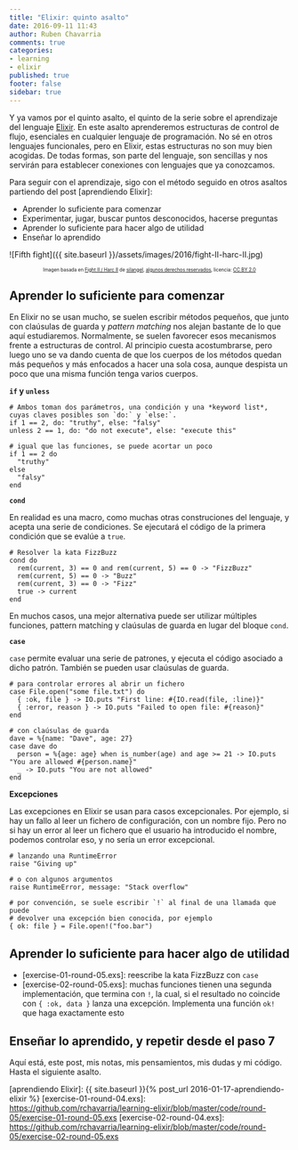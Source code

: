 ```yaml
---
title: "Elixir: quinto asalto"
date: 2016-09-11 11:43
author: Ruben Chavarria
comments: true
categories: 
- learning
- elixir
published: true
footer: false
sidebar: true
---
```


Y ya vamos por el quinto asalto, el quinto de la serie sobre el aprendizaje del
lenguaje [Elixir]. En este asalto aprenderemos estructuras de control de flujo,
esenciales en cualquier lenguaje de programación. No sé en otros lenguajes
funcionales, pero en Elixir, estas estructuras no son muy bien acogidas. De
todas formas, son parte del lenguaje, son sencillas y nos servirán para
establecer conexiones con lenguajes que ya conozcamos.

Para seguir con el aprendizaje, sigo con el método seguido en otros asaltos
partiendo del post [aprendiendo Elixir]:

- Aprender lo suficiente para comenzar
- Experimentar, jugar, buscar puntos desconocidos, hacerse preguntas
- Aprender lo suficiente para hacer algo de utilidad
- Enseñar lo aprendido

![Fifth fight]({{ site.baseurl }}/assets/images/2016/fight-II-harc-II.jpg)

<div style="text-align: center">
  <span style="font-size: 60%">
Imagen basada en <a href="https://flic.kr/p/6bQhPq">Fight II / Harc II</a> de <a href="https://www.flickr.com/photos/silangel/">silangel</a>, <a href="https://creativecommons.org/licenses/by-nc/2.0/">algunos derechos reservados</a>, licencia: <a href="https://creativecommons.org/licenses/by/2.0/">CC BY 2.0</a>
  </span>
</div>

<!-- more -->

## Aprender lo suficiente para comenzar

En Elixir no se usan mucho, se suelen escribir métodos pequeños, que junto con
claúsulas de guarda y *pattern matching* nos alejan bastante de lo que aquí
estudiaremos. Normalmente, se suelen favorecer esos mecanismos frente a
estructuras de control. Al principio cuesta acostumbrarse, pero luego uno se va
dando cuenta de que los cuerpos de los métodos quedan más pequeños y más
enfocados a hacer una sola cosa, aunque despista un poco que una misma función
tenga varios cuerpos.

**`if` y `unless`**

```
# Ambos toman dos parámetros, una condición y una *keyword list*, cuyas claves posibles son `do:` y `else:`.
if 1 == 2, do: "truthy", else: "falsy"
unless 2 == 1, do: "do not execute", else: "execute this"

# igual que las funciones, se puede acortar un poco
if 1 == 2 do
  "truthy"
else
  "falsy"
end
```

**`cond`**

En realidad es una macro, como muchas otras construciones del lenguaje, y
acepta una serie de condiciones. Se ejecutará el código de la primera condición
que se evalúe a `true`.

```
# Resolver la kata FizzBuzz
cond do
  rem(current, 3) == 0 and rem(current, 5) == 0 -> "FizzBuzz"
  rem(current, 5) == 0 -> "Buzz"
  rem(current, 3) == 0 -> "Fizz"
  true -> current
end
```

En muchos casos, una mejor alternativa puede ser utilizar múltiples funciones,
pattern matching y claúsulas de guarda en lugar del bloque `cond`.

**`case`**

`case` permite evaluar una serie de patrones, y ejecuta el código asociado a
dicho patrón. También se pueden usar claúsulas de guarda.

```
# para controlar errores al abrir un fichero
case File.open("some file.txt") do
  { :ok, file } -> IO.puts "First line: #{IO.read(file, :line)}"
  { :error, reason } -> IO.puts "Failed to open file: #{reason}"
end

# con claúsulas de guarda
dave = %{name: "Dave", age: 27}
case dave do
  person = %{age: age} when is_number(age) and age >= 21 -> IO.puts "You are allowed #{person.name}"
  _ -> IO.puts "You are not allowed"
end
```

**Excepciones**

Las excepciones en Elixir se usan para casos excepcionales. Por ejemplo, si hay
un fallo al leer un fichero de configuración, con un nombre fijo. Pero no si
hay un error al leer un fichero que el usuario ha introducido el nombre,
podemos controlar eso, y no sería un error excepcional.

```
# lanzando una RuntimeError
raise "Giving up"

# o con algunos argumentos
raise RuntimeError, message: "Stack overflow"

# por convención, se suele escribir `!` al final de una llamada que puede
# devolver una excepción bien conocida, por ejemplo
{ ok: file } = File.open!("foo.bar")
```

## Aprender lo suficiente para hacer algo de utilidad

- [exercise-01-round-05.exs]: reescribe la kata FizzBuzz con `case`
- [exercise-02-round-05.exs]: muchas funciones tienen una segunda
  implementación, que termina con `!`, la cual, si el resultado no coincide con
`{ :ok, data }` lanza una excepción. Implementa una función `ok!` que haga
exactamente esto

## Enseñar lo aprendido, y repetir desde el paso 7

Aquí está, este post, mis notas, mis pensamientos, mis dudas y mi código. Hasta
el siguiente asalto.

[Elixir]: http://elixir-lang.org/
[aprendiendo Elixir]: {{ site.baseurl }}{% post_url 2016-01-17-aprendiendo-elixir %}
[exercise-01-round-04.exs]: https://github.com/rchavarria/learning-elixir/blob/master/code/round-05/exercise-01-round-05.exs
[exercise-02-round-04.exs]: https://github.com/rchavarria/learning-elixir/blob/master/code/round-05/exercise-02-round-05.exs

